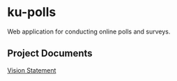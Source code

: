 # ku-polls

Web application for conducting online polls and surveys.

## Project Documents

[Vision Statement](https://github.com/markna551/ku-polls/wiki/Vision-Statement)


